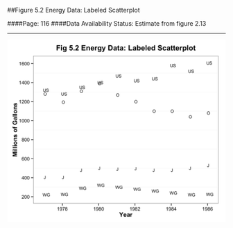 ##Figure 5.2 Energy Data: Labeled Scatterplot

####Page: 116
####Data Availability Status: Estimate from figure 2.13
***
![`Energy Data: Labeled Scatterplot`](fig05-02_energy-data-labeled-scatterplot.png)


